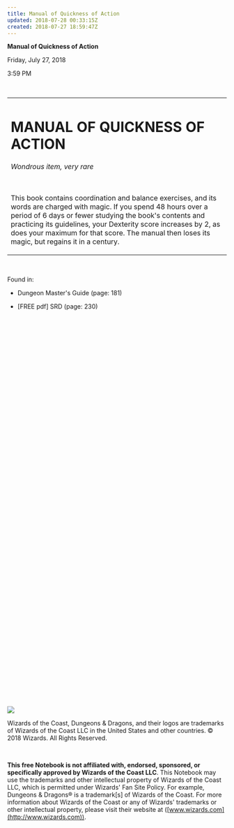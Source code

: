 ```yaml
---
title: Manual of Quickness of Action
updated: 2018-07-28 00:33:15Z
created: 2018-07-27 18:59:47Z
---
```


**Manual of Quickness of Action**

Friday, July 27, 2018

3:59 PM

 

<table><tbody><tr class="odd"><td><h1 id="manual-of-quickness-of-action"><strong>MANUAL OF QUICKNESS OF ACTION</strong></h1><p><em>Wondrous item, very rare</em></p><p> </p><p>This book contains coordination and balance exercises, and its words are charged with magic. If you spend 48 hours over a period of 6 days or fewer studying the book's contents and practicing its guidelines, your Dexterity score increases by 2, as does your maximum for that score. The manual then loses its magic, but regains it in a century.</p></td></tr></tbody></table>

 

Found in:

-   Dungeon Master's Guide (page: 181)

-   \[FREE pdf\] SRD (page: 230)

##  

 

 

 

 

 

 

 

 

 

 

 

 

 

 

 

 

 

 

 

 

 

 

 

 

 

 

 

![](tmp\media\image1.png)

Wizards of the Coast, Dungeons & Dragons, and their logos are trademarks of Wizards of the Coast LLC in the United States and other countries. © 2018 Wizards. All Rights Reserved.

 

**This free Notebook is not affiliated with, endorsed, sponsored, or specifically approved by Wizards of the Coast LLC**. This Notebook may use the trademarks and other intellectual property of Wizards of the Coast LLC, which is permitted under Wizards' Fan Site Policy. For example, Dungeons & Dragons® is a trademark\[s\] of Wizards of the Coast. For more information about Wizards of the Coast or any of Wizards' trademarks or other intellectual property, please visit their website at ([www.wizards.com](http://www.wizards.com)).
